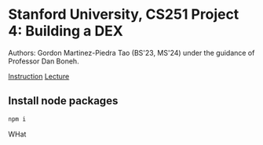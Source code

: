 # Stanford University, CS251 Project 4: Building a DEX

Authors: Gordon Martinez-Piedra Tao (BS'23, MS'24) under the guidance of
Professor Dan Boneh.

[Instruction](https://cs251.stanford.edu/hw/proj4.pdf)
[Lecture](https://cs251.stanford.edu/lectures/lecture10.pdf)

## Install node packages

```sh
npm i 
```

WHat
